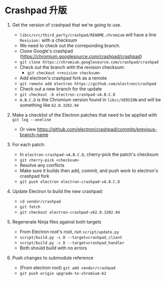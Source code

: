 # Crashpad 升版

1. Get the version of crashpad that we're going to use.
    
    - `libcc/src/third_party/crashpad/README.chromium` will have a line `Revision:` with a checksum
    - We need to check out the correponding branch.
    - Clone Google's crashpad (https://chromium.googlesource.com/crashpad/crashpad)
    - `git clone https://chromium.googlesource.com/crashpad/crashpad`
    - Check out the branch with the revision checksum: 
        - `git checkout <revision checksum>`
    - Add electron's crashpad fork as a remote
    - `git remote add electron https://github.com/electron/crashpad`
    - Check out a new branch for the update
    - `git checkout -b electron-crashpad-vA.B.C.D`
    - `A.B.C.D` is the Chromium version found in `libcc/VERSION` and will be something like `62.0.3202.94`

2. Make a checklist of the Electron patches that need to be applied with `git log --oneline`
    
    - Or view https://github.com/electron/crashpad/commits/previous-branch-name

3. For each patch:
    
    - In `electron-crashpad-vA.B.C.D`, cherry-pick the patch's checksum
    - `git cherry-pick <checksum>`
    - Resolve any conflicts
    - Make sure it builds then add, commit, and push work to electron's crashpad fork
    - `git push electron electron-crashpad-vA.B.C.D`

4. Update Electron to build the new crashpad:
    
    - `cd vendor/crashpad`
    - `git fetch`
    - `git checkout electron-crashpad-v62.0.3202.94`
5. Regenerate Ninja files against both targets 
    - From Electron root's root, run `script/update.py`
    - `script/build.py -c D --target=crashpad_client`
    - `script/build.py -c D --target=crashpad_handler`
    - Both should build with no errors
6. Push changes to submodule reference 
    - (From electron root) `git add vendor/crashpad`
    - `git push origin upgrade-to-chromium-62`